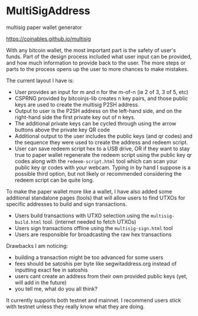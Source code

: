 # MultiSigAddress
 multisig paper wallet generator

https://coinables.github.io/multisig

With any bitcoin wallet, the most important part is the safety of user's funds. Part of the design process included what user input can be provided, and how much information to provide back to the user. The more steps or parts to the process opens up the user to more chances to make mistakes.

The current layout I have is:

 - User provides an input for m and n for the m-of-n (ie 2 of 3, 3 of 5, etc)
 - CSPRNG provided by bitcoinjs-lib creates n key pairs, and those public keys are used to create the multisig P2SH address.
 - Output to user is the P2SH address on the left-hand side, and on the right-hand side the first private key out of n keys.
 - The additional private keys can be cycled through using the arrow buttons above the private key QR code
 - Additional output to the user includes the public keys (and qr codes) and the sequence they were used to create the address and redeem script.
 - User can save redeem script hex to a USB drive, OR if they want to stay true to paper wallet regenerate the redeem script using the public key qr codes along with the `redeem-script.html` tool which can scan your public key qr codes with your webcam. Typing in by hand I suppose is a possible third option, but not likely or recommended considering the redeem script can be quite long.

To make the paper wallet more like a wallet, I have also added some additional standalone pages (tools) that will allow users to find UTXOs for specific addresses to build and sign transactions.

 - Users build transactions with UTXO selection using the `multisig-build.html` tool. (internet needed to fetch UTXOs)
 - Users sign transactions offline using the `multisig-sign.html` tool
 - Users are responsible for broadcasting the raw hex transactions

Drawbacks I am noticing:
 - building a transaction might be too advanced for some users
 - fees should be satoshis per byte like  segwitaddress.org instead of inputting exact fee in satoshis
 - users cant create an address from their own provided public keys (yet, will add in the future)
 - you tell me, what do you all think?


It currently supports both testnet and mainnet. I recommend users stick with testnet unless they really know what they are doing.
